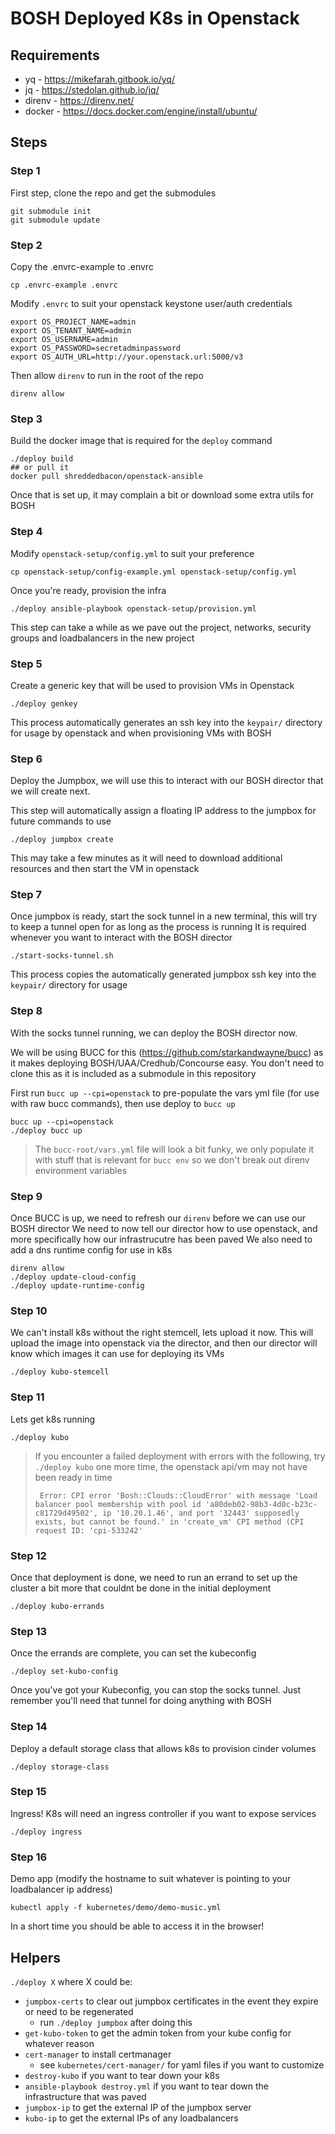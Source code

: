 # BOSH Deployed K8s in Openstack

## Requirements

- yq - https://mikefarah.gitbook.io/yq/
- jq - https://stedolan.github.io/jq/
- direnv - https://direnv.net/
- docker - https://docs.docker.com/engine/install/ubuntu/

## Steps

### Step 1

First step, clone the repo and get the submodules

```
git submodule init
git submodule update
```

### Step 2

Copy the .envrc-example to .envrc

```
cp .envrc-example .envrc
```

Modify `.envrc` to suit your openstack keystone user/auth credentials

```
export OS_PROJECT_NAME=admin
export OS_TENANT_NAME=admin
export OS_USERNAME=admin
export OS_PASSWORD=secretadminpassword
export OS_AUTH_URL=http://your.openstack.url:5000/v3
```

Then allow `direnv` to run in the root of the repo

```
direnv allow
```

### Step 3

Build the docker image that is required for the `deploy` command

```
./deploy build
## or pull it
docker pull shreddedbacon/openstack-ansible
```

Once that is set up, it may complain a bit or download some extra utils for BOSH

### Step 4

Modify `openstack-setup/config.yml` to suit your preference

```
cp openstack-setup/config-example.yml openstack-setup/config.yml
```

Once you're ready, provision the infra

```
./deploy ansible-playbook openstack-setup/provision.yml
```

This step can take a while as we pave out the project, networks, security groups and loadbalancers in the new project

### Step 5

Create a generic key that will be used to provision VMs in Openstack

```
./deploy genkey
```

This process automatically generates an ssh key into the `keypair/` directory for usage by openstack and when provisioning VMs with BOSH

### Step 6

Deploy the Jumpbox, we will use this to interact with our BOSH director that we will create next.

This step will automatically assign a floating IP address to the jumpbox for future commands to use

```
./deploy jumpbox create
```

This may take a few minutes as it will need to download additional resources and then start the VM in openstack

### Step 7

Once jumpbox is ready, start the sock tunnel in a new terminal, this will try to keep a tunnel open for as long as the process is running
It is required whenever you want to interact with the BOSH director

```
./start-socks-tunnel.sh
```

This process copies the automatically generated jumpbox ssh key into the `keypair/` directory for usage

### Step 8

With the socks tunnel running, we can deploy the BOSH director now.

We will be using BUCC for this (https://github.com/starkandwayne/bucc) as it makes deploying BOSH/UAA/Credhub/Concourse easy.
You don't need to clone this as it is included as a submodule in this repository

First run `bucc up --cpi=openstack` to pre-populate the vars yml file (for use with raw bucc commands), then use deploy to `bucc up`

```
bucc up --cpi=openstack
./deploy bucc up
```

> The `bucc-root/vars.yml` file will look a bit funky, we only populate it with stuff that is relevant for `bucc env` so we don't break out direnv environment variables

### Step 9

Once BUCC is up, we need to refresh our `direnv` before we can use our BOSH director
We need to now tell our director how to use openstack, and more specifically how our infrastrucutre has been paved
We also need to add a dns runtime config for use in k8s

```
direnv allow
./deploy update-cloud-config
./deploy update-runtime-config
```

### Step 10

We can't install k8s without the right stemcell, lets upload it now. This will upload the image into openstack via the director, and then our director will know which images it can use for deploying its VMs

```
./deploy kubo-stemcell
```

### Step 11

Lets get k8s running

```
./deploy kubo
```

> If you encounter a failed deployment with errors with the following, try `./deploy kubo` one more time, the openstack api/vm may not have been ready in time
>
> ```
>  Error: CPI error 'Bosh::Clouds::CloudError' with message 'Load balancer pool membership with pool id 'a80deb02-98b3-4d0c-b23c-c81729d49502', ip '10.20.1.46', and port '32443' supposedly exists, but cannot be found.' in 'create_vm' CPI method (CPI request ID: 'cpi-533242'
> ```

### Step 12

Once that deployment is done, we need to run an errand to set up the cluster a bit more that couldnt be done in the initial deployment

```
./deploy kubo-errands
```

### Step 13

Once the errands are complete, you can set the kubeconfig

```
./deploy set-kubo-config
```

Once you've got your Kubeconfig, you can stop the socks tunnel. Just remember you'll need that tunnel for doing anything with BOSH

### Step 14

Deploy a default storage class that allows k8s to provision cinder volumes

```
./deploy storage-class
```

### Step 15

Ingress! K8s will need an ingress controller if you want to expose services

```
./deploy ingress
```

### Step 16

Demo app (modify the hostname to suit whatever is pointing to your loadbalancer ip address)

```
kubectl apply -f kubernetes/demo/demo-music.yml
```

In a short time you should be able to access it in the browser!

## Helpers

`./deploy X` where X could be:

- `jumpbox-certs` to clear out jumpbox certificates in the event they expire or need to be regenerated
  - run `./deploy jumpbox` after doing this
- `get-kubo-token` to get the admin token from your kube config for whatever reason
- `cert-manager` to install certmanager
  - see `kubernetes/cert-manager/` for yaml files if you want to customize
- `destroy-kubo` if you want to tear down your k8s
- `ansible-playbook destroy.yml` if you want to tear down the infrastructure that was paved
- `jumpbox-ip` to get the external IP of the jumpbox server
- `kubo-ip` to get the external IPs of any loadbalancers
